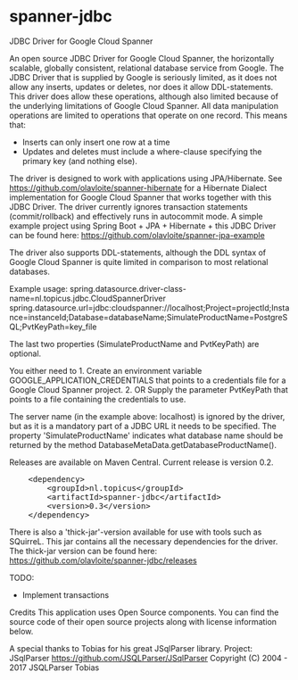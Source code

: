 # spanner-jdbc
JDBC Driver for Google Cloud Spanner

An open source JDBC Driver for Google Cloud Spanner, the horizontally scalable, globally consistent, relational database service from Google. The JDBC Driver that is supplied by Google is seriously limited, as it does not allow any inserts, updates or deletes, nor does it allow DDL-statements. This driver does allow these operations, although also limited because of the underlying limitations of Google Cloud Spanner. All data manipulation operations are limited to operations that operate on one record. This means that:
* Inserts can only insert one row at a time
* Updates and deletes must include a where-clause specifying the primary key (and nothing else).

The driver is designed to work with applications using JPA/Hibernate. See https://github.com/olavloite/spanner-hibernate for a Hibernate Dialect implementation for Google Cloud Spanner that works together with this JDBC Driver.
The driver currently ignores transaction statements (commit/rollback) and effectively runs in autocommit mode.
A simple example project using Spring Boot + JPA + Hibernate + this JDBC Driver can be found here: https://github.com/olavloite/spanner-jpa-example

The driver also supports DDL-statements, although the DDL syntax of Google Cloud Spanner is quite limited in comparison to most relational databases.

Example usage:
spring.datasource.driver-class-name=nl.topicus.jdbc.CloudSpannerDriver
spring.datasource.url=jdbc:cloudspanner://localhost;Project=projectId;Instance=instanceId;Database=databaseName;SimulateProductName=PostgreSQL;PvtKeyPath=key_file

The last two properties (SimulateProductName and PvtKeyPath) are optional.

You either need to
	1. Create an environment variable GOOGLE_APPLICATION_CREDENTIALS that points to a credentials file for a Google Cloud 	Spanner project.
	2. OR Supply the parameter PvtKeyPath that points to a file containing the credentials to use.

The server name (in the example above: localhost) is ignored by the driver, but as it is a mandatory part of a JDBC URL it needs to be specified.
The property 'SimulateProductName' indicates what database name should be returned by the method DatabaseMetaData.getDatabaseProductName().

Releases are available on Maven Central. Current release is version 0.2.

<div class="highlight highlight-text-xml"><pre>
	&lt;<span class="pl-ent">dependency</span>&gt;
    	&lt;<span class="pl-ent">groupId</span>&gt;nl.topicus&lt;/<span class="pl-ent">groupId</span>&gt;
    	&lt;<span class="pl-ent">artifactId</span>&gt;spanner-jdbc&lt;/<span class="pl-ent">artifactId</span>&gt;
    	&lt;<span class="pl-ent">version</span>&gt;0.3&lt;/<span class="pl-ent">version</span>&gt;
	&lt;/<span class="pl-ent">dependency</span>&gt;
</pre></div>

There is also a 'thick-jar'-version available for use with tools such as SQuirreL. This jar contains all the necessary dependencies for the driver. The thick-jar version can be found here: https://github.com/olavloite/spanner-jdbc/releases

TODO:
* Implement transactions


Credits
This application uses Open Source components. You can find the source code of their open source projects along with license information below.

A special thanks to Tobias for his great JSqlParser library.
Project: JSqlParser https://github.com/JSQLParser/JSqlParser 
Copyright (C) 2004 - 2017 JSQLParser Tobias

